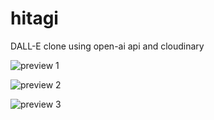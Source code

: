 # hitagi
DALL-E clone using open-ai api and cloudinary

![preview 1](https://i.imgur.com/0K7DXFo.png)

![preview 2](https://i.imgur.com/MgBJZzr.png)

![preview 3](https://i.imgur.com/CSrjHq4.png)
